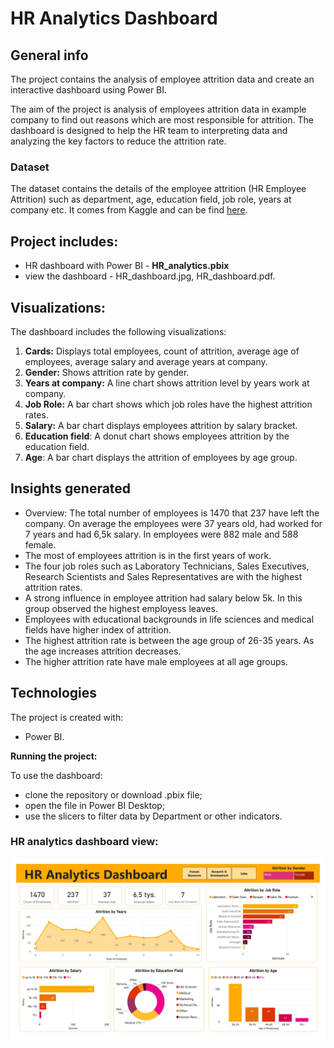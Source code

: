 # HR Analytics Dashboard 

## General info
The project contains the analysis of employee attrition data and create an interactive dashboard using Power BI.

The aim of the project is analysis of employees attrition data in example company to find out reasons which are most responsible for attrition. The dashboard is designed to help the HR team to interpreting data and analyzing the key factors to reduce the attrition rate. 

### Dataset
The dataset contains the details of the employee attrition (HR Employee Attrition) such as department, age, education field, job role, years at company etc. It comes from Kaggle and can be find [here](https://www.kaggle.com/datasets/itssuru/hr-employee-attrition). 

## Project includes:
- HR dashboard with Power BI - **HR_analytics.pbix**
- view the dashboard - HR_dashboard.jpg, HR_dashboard.pdf.

## Visualizations:
The dashboard includes the following visualizations:
1. **Cards:** Displays total employees, count of attrition, average age of employees, average salary and average years at company.
2. **Gender:** Shows attrition rate by gender.
3. **Years at company:**  A line chart shows attrition level by years work at company.
4. **Job Role:**  A bar chart shows which job roles have the highest attrition rates.
5. **Salary:** A bar chart displays employees attrition by salary bracket.
6. **Education field**: A donut chart shows employees attrition by the education field.
7. **Age**: A bar chart displays the attrition of employees by age group.

## Insights generated
- Overview: The total number of employees is 1470 that 237 have left the company. On average the employees were 37 years old,  had worked for 7 years and had 6,5k salary. In employees were 882 male and 588 female.
- The most of employees attrition is in the first years of work.
- The four job roles such as Laboratory Technicians, Sales Executives, Research Scientists and Sales Representatives are with the highest attrition rates.
- A strong influence in employee attrition had salary below 5k. In this group observed the highest employess leaves. 
- Employees with educational backgrounds in life sciences and medical fields have higher index of attrition.
- The highest attrition rate is between the age group of 26-35 years. As the age increases attrition decreases.
- The higher attrition rate have male employees at all age groups.

## Technologies
The project is created with:
- Power BI.

**Running the project:**

To use the dashboard:
- clone the repository or download .pbix file;
- open the file in Power BI Desktop;
- use the slicers to filter data by Department or other indicators.

### HR analytics dashboard view:

![Dashboard view](HR_dashboard.jpg)
